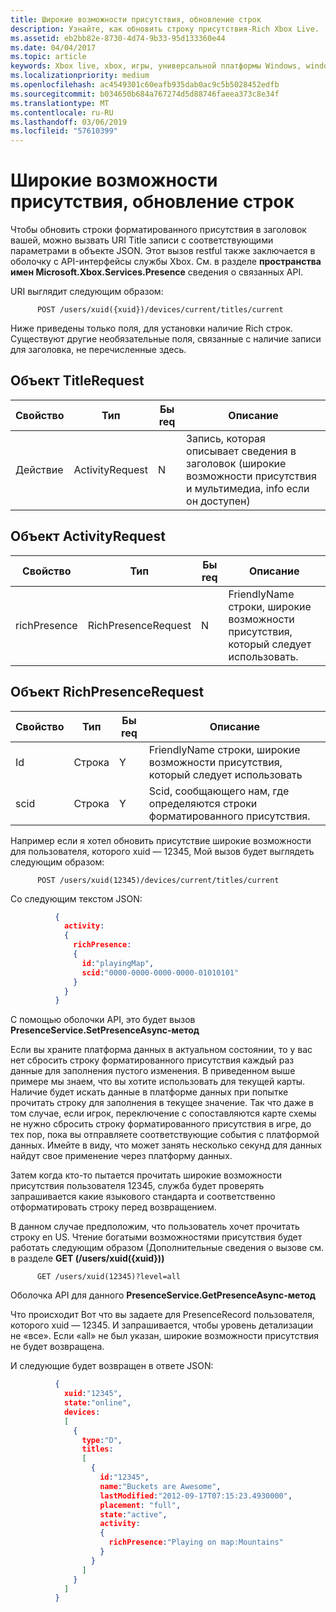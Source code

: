 ```yaml
---
title: Широкие возможности присутствия, обновление строк
description: Узнайте, как обновить строку присутствия-Rich Xbox Live.
ms.assetid: eb2bb82e-8730-4d74-9b33-95d133360e44
ms.date: 04/04/2017
ms.topic: article
keywords: Xbox live, xbox, игры, универсальной платформы Windows, windows 10 для настольных ПК, xbox, богатыми возможностями присутствия
ms.localizationpriority: medium
ms.openlocfilehash: ac4549301c60eafb935dab0ac9c5b5028452edfb
ms.sourcegitcommit: b034650b684a767274d5d88746faeea373c8e34f
ms.translationtype: MT
ms.contentlocale: ru-RU
ms.lasthandoff: 03/06/2019
ms.locfileid: "57610399"
---
```

# <a name="rich-presence-updating-strings"></a>Широкие возможности присутствия, обновление строк

Чтобы обновить строки форматированного присутствия в заголовок вашей, можно вызвать URI Title записи с соответствующими параметрами в объекте JSON. Этот вызов restful также заключается в оболочку с API-интерфейсы службы Xbox. См. в разделе **пространства имен Microsoft.Xbox.Services.Presence** сведения о связанных API.

URI выглядит следующим образом:

          POST /users/xuid({xuid})/devices/current/titles/current

Ниже приведены только поля, для установки наличие Rich строк. Существуют другие необязательные поля, связанные с наличие записи для заголовка, не перечисленные здесь.

## <a name="titlerequest-object"></a>Объект TitleRequest

Свойство | Тип | Бы req | Описание
---|---|---|---
Действие|ActivityRequest|N|Запись, которая описывает сведения в заголовок (широкие возможности присутствия и мультимедиа, info если он доступен)

## <a name="activityrequest-object"></a>Объект ActivityRequest

Свойство | Тип | Бы req | Описание
---|---|---|---
richPresence|RichPresenceRequest|N|FriendlyName строки, широкие возможности присутствия, который следует использовать.

## <a name="richpresencerequest-object"></a>Объект RichPresenceRequest

Свойство | Тип | Бы req | Описание
---|---|---|---
Id|Строка|Y|FriendlyName строки, широкие возможности присутствия, который следует использовать
scid|Строка|Y|Scid, сообщающего нам, где определяются строки форматированного присутствия.

Например если я хотел обновить присутствие широкие возможности для пользователя, которого xuid — 12345, Мой вызов будет выглядеть следующим образом:

          POST /users/xuid(12345)/devices/current/titles/current


Со следующим текстом JSON:

```json
          {
            activity:
            {
              richPresence:
              {
                id:"playingMap",
                scid:"0000-0000-0000-0000-01010101"
              }
            }
          }
```

С помощью оболочки API, это будет вызов **PresenceService.SetPresenceAsync-метод**

Если вы храните платформа данных в актуальном состоянии, то у вас нет сбросить строку форматированного присутствия каждый раз данные для заполнения пустого изменения. В приведенном выше примере мы знаем, что вы хотите использовать для текущей карты. Наличие будет искать данные в платформе данных при попытке прочитать строку для заполнения в текущее значение. Так что даже в том случае, если игрок, переключение с сопоставляются карте схемы не нужно сбросить строку форматированного присутствия в игре, до тех пор, пока вы отправляете соответствующие события с платформой данных. Имейте в виду, что может занять несколько секунд для данных найдут свое применение через платформу данных.

Затем когда кто-то пытается прочитать широкие возможности присутствия пользователя 12345, служба будет проверять запрашивается какие языкового стандарта и соответственно отформатировать строку перед возвращением.

В данном случае предположим, что пользователь хочет прочитать строку en US. Чтение богатыми возможностями присутствия будет работать следующим образом (Дополнительные сведения о вызове см. в разделе **GET (/users/xuid({xuid}))**

          GET /users/xuid(12345)?level=all

Оболочка API для данного **PresenceService.GetPresenceAsync-метод**

Что происходит Вот что вы задаете для PresenceRecord пользователя, которого xuid — 12345. И запрашивается, чтобы уровень детализации не «все». Если «all» не был указан, широкие возможности присутствия не будет возвращена.

И следующие будет возвращен в ответе JSON:

```json
          {
            xuid:"12345",
            state:"online",
            devices:
            [
              {
                type:"D",
                titles:
                [
                  {
                    id:"12345",
                    name:"Buckets are Awesome",
                    lastModified:"2012-09-17T07:15:23.4930000",
                    placement: "full",
                    state:"active",
                    activity:
                    {
                      richPresence:"Playing on map:Mountains"
                    }
                  }
                ]
              }
            ]
          }
```
